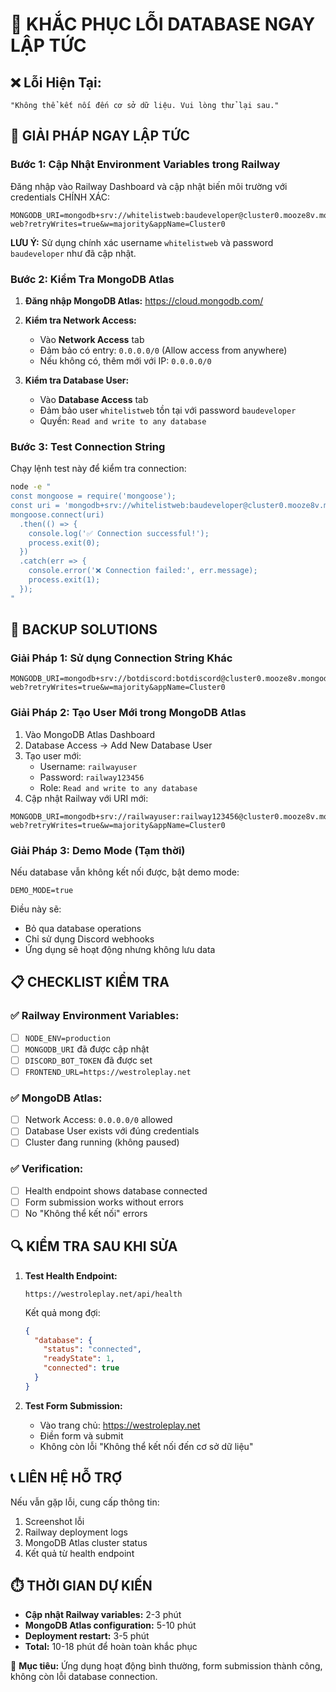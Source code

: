 # 🚨 KHẮC PHỤC LỖI DATABASE NGAY LẬP TỨC

## ❌ **Lỗi Hiện Tại:**
```
"Không thể kết nối đến cơ sở dữ liệu. Vui lòng thử lại sau."
```

## 🔧 **GIẢI PHÁP NGAY LẬP TỨC**

### **Bước 1: Cập Nhật Environment Variables trong Railway**

Đăng nhập vào Railway Dashboard và cập nhật biến môi trường với credentials CHÍNH XÁC:

```env
MONGODB_URI=mongodb+srv://whitelistweb:baudeveloper@cluster0.mooze8v.mongodb.net/whitelist-web?retryWrites=true&w=majority&appName=Cluster0
```

**LƯU Ý:** Sử dụng chính xác username `whitelistweb` và password `baudeveloper` như đã cập nhật.

### **Bước 2: Kiểm Tra MongoDB Atlas**

1. **Đăng nhập MongoDB Atlas:** https://cloud.mongodb.com/
2. **Kiểm tra Network Access:**
   - Vào **Network Access** tab
   - Đảm bảo có entry: `0.0.0.0/0` (Allow access from anywhere)
   - Nếu không có, thêm mới với IP: `0.0.0.0/0`

3. **Kiểm tra Database User:**
   - Vào **Database Access** tab
   - Đảm bảo user `whitelistweb` tồn tại với password `baudeveloper`
   - Quyền: `Read and write to any database`

### **Bước 3: Test Connection String**

Chạy lệnh test này để kiểm tra connection:

```bash
node -e "
const mongoose = require('mongoose');
const uri = 'mongodb+srv://whitelistweb:baudeveloper@cluster0.mooze8v.mongodb.net/whitelist-web?retryWrites=true&w=majority&appName=Cluster0';
mongoose.connect(uri)
  .then(() => {
    console.log('✅ Connection successful!');
    process.exit(0);
  })
  .catch(err => {
    console.error('❌ Connection failed:', err.message);
    process.exit(1);
  });
"
```

## 🚀 **BACKUP SOLUTIONS**

### **Giải Pháp 1: Sử dụng Connection String Khác**
```env
MONGODB_URI=mongodb+srv://botdiscord:botdiscord@cluster0.mooze8v.mongodb.net/whitelist-web?retryWrites=true&w=majority&appName=Cluster0
```

### **Giải Pháp 2: Tạo User Mới trong MongoDB Atlas**
1. Vào MongoDB Atlas Dashboard
2. Database Access → Add New Database User
3. Tạo user mới:
   - Username: `railwayuser`
   - Password: `railway123456`
   - Role: `Read and write to any database`
4. Cập nhật Railway với URI mới:
```env
MONGODB_URI=mongodb+srv://railwayuser:railway123456@cluster0.mooze8v.mongodb.net/whitelist-web?retryWrites=true&w=majority&appName=Cluster0
```

### **Giải Pháp 3: Demo Mode (Tạm thời)**
Nếu database vẫn không kết nối được, bật demo mode:
```env
DEMO_MODE=true
```
Điều này sẽ:
- Bỏ qua database operations
- Chỉ sử dụng Discord webhooks
- Ứng dụng sẽ hoạt động nhưng không lưu data

## 📋 **CHECKLIST KIỂM TRA**

### ✅ **Railway Environment Variables:**
- [ ] `NODE_ENV=production`
- [ ] `MONGODB_URI` đã được cập nhật
- [ ] `DISCORD_BOT_TOKEN` đã được set
- [ ] `FRONTEND_URL=https://westroleplay.net`

### ✅ **MongoDB Atlas:**
- [ ] Network Access: `0.0.0.0/0` allowed
- [ ] Database User exists với đúng credentials
- [ ] Cluster đang running (không paused)

### ✅ **Verification:**
- [ ] Health endpoint shows database connected
- [ ] Form submission works without errors
- [ ] No "Không thể kết nối" errors

## 🔍 **KIỂM TRA SAU KHI SỬA**

1. **Test Health Endpoint:**
   ```
   https://westroleplay.net/api/health
   ```
   Kết quả mong đợi:
   ```json
   {
     "database": {
       "status": "connected",
       "readyState": 1,
       "connected": true
     }
   }
   ```

2. **Test Form Submission:**
   - Vào trang chủ: https://westroleplay.net
   - Điền form và submit
   - Không còn lỗi "Không thể kết nối đến cơ sở dữ liệu"

## 📞 **LIÊN HỆ HỖ TRỢ**

Nếu vẫn gặp lỗi, cung cấp thông tin:
1. Screenshot lỗi
2. Railway deployment logs
3. MongoDB Atlas cluster status
4. Kết quả từ health endpoint

## ⏱️ **THỜI GIAN DỰ KIẾN**

- **Cập nhật Railway variables:** 2-3 phút
- **MongoDB Atlas configuration:** 5-10 phút  
- **Deployment restart:** 3-5 phút
- **Total:** 10-18 phút để hoàn toàn khắc phục

🎯 **Mục tiêu:** Ứng dụng hoạt động bình thường, form submission thành công, không còn lỗi database connection.
